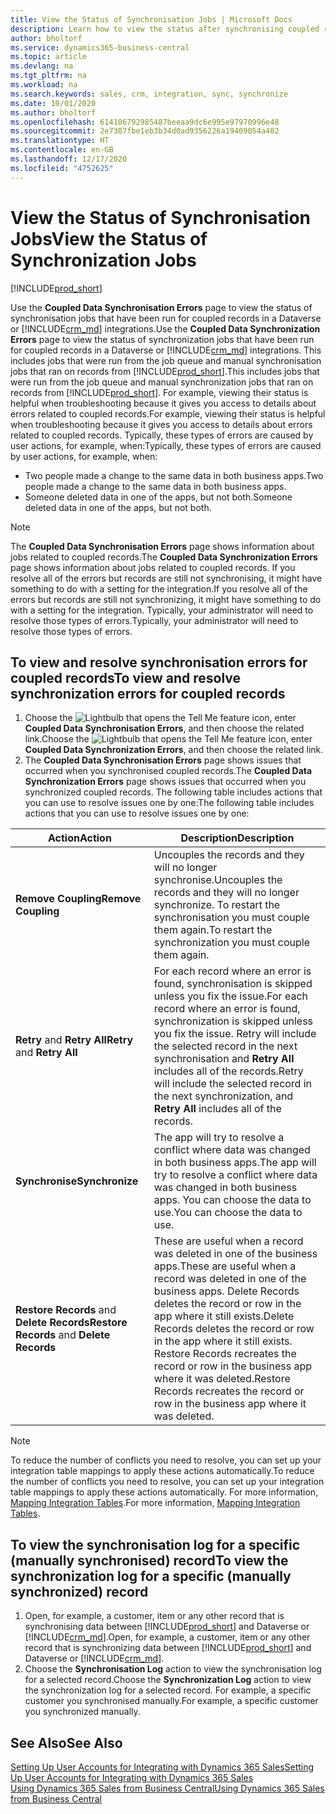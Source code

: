 ```yaml
---
title: View the Status of Synchronisation Jobs | Microsoft Docs
description: Learn how to view the status after synchronising coupled records.
author: bholtorf
ms.service: dynamics365-business-central
ms.topic: article
ms.devlang: na
ms.tgt_pltfrm: na
ms.workload: na
ms.search.keywords: sales, crm, integration, sync, synchronize
ms.date: 10/01/2020
ms.author: bholtorf
ms.openlocfilehash: 614106792985487beeaa9dc6e995e97970996e48
ms.sourcegitcommit: 2e7307fbe1eb3b34d0ad9356226a19409054a402
ms.translationtype: HT
ms.contentlocale: en-GB
ms.lasthandoff: 12/17/2020
ms.locfileid: "4752625"
---
```

# <a name="view-the-status-of-synchronization-jobs"></a><span data-ttu-id="6d948-103">View the Status of Synchronisation Jobs</span><span class="sxs-lookup"><span data-stu-id="6d948-103">View the Status of Synchronization Jobs</span></span>
[!INCLUDE[prod_short](includes/cc_data_platform_banner.md)]

<span data-ttu-id="6d948-104">Use the **Coupled Data Synchronisation Errors** page to view the status of synchronisation jobs that have been run for coupled records in a Dataverse or [!INCLUDE[crm_md](includes/crm_md.md)] integrations.</span><span class="sxs-lookup"><span data-stu-id="6d948-104">Use the **Coupled Data Synchronization Errors** page to view the status of synchronization jobs that have been run for coupled records in a Dataverse or [!INCLUDE[crm_md](includes/crm_md.md)] integrations.</span></span> <span data-ttu-id="6d948-105">This includes jobs that were run from the job queue and manual synchronisation jobs that ran on records from [!INCLUDE[prod_short](includes/prod_short.md)].</span><span class="sxs-lookup"><span data-stu-id="6d948-105">This includes jobs that were run from the job queue and manual synchronization jobs that ran on records from [!INCLUDE[prod_short](includes/prod_short.md)].</span></span> <span data-ttu-id="6d948-106">For example, viewing their status is helpful when troubleshooting because it gives you access to details about errors related to coupled records.</span><span class="sxs-lookup"><span data-stu-id="6d948-106">For example, viewing their status is helpful when troubleshooting because it gives you access to details about errors related to coupled records.</span></span> <span data-ttu-id="6d948-107">Typically, these types of errors are caused by user actions, for example, when:</span><span class="sxs-lookup"><span data-stu-id="6d948-107">Typically, these types of errors are caused by user actions, for example, when:</span></span>  

* <span data-ttu-id="6d948-108">Two people made a change to the same data in both business apps.</span><span class="sxs-lookup"><span data-stu-id="6d948-108">Two people made a change to the same data in both business apps.</span></span>
* <span data-ttu-id="6d948-109">Someone deleted data in one of the apps, but not both.</span><span class="sxs-lookup"><span data-stu-id="6d948-109">Someone deleted data in one of the apps, but not both.</span></span>

> [!Note]
> <span data-ttu-id="6d948-110">The **Coupled Data Synchronisation Errors** page shows information about jobs related to coupled records.</span><span class="sxs-lookup"><span data-stu-id="6d948-110">The **Coupled Data Synchronization Errors** page shows information about jobs related to coupled records.</span></span> <span data-ttu-id="6d948-111">If you resolve all of the errors but records are still not synchronising, it might have something to do with a setting for the integration.</span><span class="sxs-lookup"><span data-stu-id="6d948-111">If you resolve all of the errors but records are still not synchronizing, it might have something to do with a setting for the integration.</span></span> <span data-ttu-id="6d948-112">Typically, your administrator will need to resolve those types of errors.</span><span class="sxs-lookup"><span data-stu-id="6d948-112">Typically, your administrator will need to resolve those types of errors.</span></span>   

<!--

> [!VIDEO https://go.microsoft.com/fwlink/?linkid=2098171]

-->

## <a name="to-view-and-resolve-synchronization-errors-for-coupled-records"></a><span data-ttu-id="6d948-113">To view and resolve synchronisation errors for coupled records</span><span class="sxs-lookup"><span data-stu-id="6d948-113">To view and resolve synchronization errors for coupled records</span></span>
1. <span data-ttu-id="6d948-114">Choose the ![Lightbulb that opens the Tell Me feature](media/ui-search/search_small.png "Tell me what you want to do") icon, enter **Coupled Data Synchronisation Errors**, and then choose the related link.</span><span class="sxs-lookup"><span data-stu-id="6d948-114">Choose the ![Lightbulb that opens the Tell Me feature](media/ui-search/search_small.png "Tell me what you want to do") icon, enter **Coupled Data Synchronization Errors**, and then choose the related link.</span></span>
2. <span data-ttu-id="6d948-115">The **Coupled Data Synchronisation Errors** page shows issues that occurred when you synchronised coupled records.</span><span class="sxs-lookup"><span data-stu-id="6d948-115">The **Coupled Data Synchronization Errors** page shows issues that occurred when you synchronized coupled records.</span></span> <span data-ttu-id="6d948-116">The following table includes actions that you can use to resolve issues one by one:</span><span class="sxs-lookup"><span data-stu-id="6d948-116">The following table includes actions that you can use to resolve issues one by one:</span></span>

|<span data-ttu-id="6d948-117">Action</span><span class="sxs-lookup"><span data-stu-id="6d948-117">Action</span></span>|<span data-ttu-id="6d948-118">Description</span><span class="sxs-lookup"><span data-stu-id="6d948-118">Description</span></span>|
|----|----|
|<span data-ttu-id="6d948-119">**Remove Coupling**</span><span class="sxs-lookup"><span data-stu-id="6d948-119">**Remove Coupling**</span></span>|<span data-ttu-id="6d948-120">Uncouples the records and they will no longer synchronise.</span><span class="sxs-lookup"><span data-stu-id="6d948-120">Uncouples the records and they will no longer synchronize.</span></span> <span data-ttu-id="6d948-121">To restart the synchronisation you must couple them again.</span><span class="sxs-lookup"><span data-stu-id="6d948-121">To restart the synchronization you must couple them again.</span></span> |
|<span data-ttu-id="6d948-122">**Retry** and **Retry All**</span><span class="sxs-lookup"><span data-stu-id="6d948-122">**Retry** and **Retry All**</span></span>|<span data-ttu-id="6d948-123">For each record where an error is found, synchronisation is skipped unless you fix the issue.</span><span class="sxs-lookup"><span data-stu-id="6d948-123">For each record where an error is found, synchronization is skipped unless you fix the issue.</span></span> <span data-ttu-id="6d948-124">Retry will include the selected record in the next synchronisation and **Retry All** includes all of the records.</span><span class="sxs-lookup"><span data-stu-id="6d948-124">Retry will include the selected record in the next synchronization, and **Retry All** includes all of the records.</span></span>|
|<span data-ttu-id="6d948-125">**Synchronise**</span><span class="sxs-lookup"><span data-stu-id="6d948-125">**Synchronize**</span></span>|<span data-ttu-id="6d948-126">The app will try to resolve a conflict where data was changed in both business apps.</span><span class="sxs-lookup"><span data-stu-id="6d948-126">The app will try to resolve a conflict where data was changed in both business apps.</span></span> <span data-ttu-id="6d948-127">You can choose the data to use.</span><span class="sxs-lookup"><span data-stu-id="6d948-127">You can choose the data to use.</span></span>|
|<span data-ttu-id="6d948-128">**Restore Records** and **Delete Records**</span><span class="sxs-lookup"><span data-stu-id="6d948-128">**Restore Records** and **Delete Records**</span></span>|<span data-ttu-id="6d948-129">These are useful when a record was deleted in one of the business apps.</span><span class="sxs-lookup"><span data-stu-id="6d948-129">These are useful when a record was deleted in one of the business apps.</span></span> <span data-ttu-id="6d948-130">Delete Records deletes the record or row in the app where it still exists.</span><span class="sxs-lookup"><span data-stu-id="6d948-130">Delete Records deletes the record or row in the app where it still exists.</span></span> <span data-ttu-id="6d948-131">Restore Records recreates the record or row in the business app where it was deleted.</span><span class="sxs-lookup"><span data-stu-id="6d948-131">Restore Records recreates the record or row in the business app where it was deleted.</span></span>|

> [!NOTE]
> <span data-ttu-id="6d948-132">To reduce the number of conflicts you need to resolve, you can set up your integration table mappings to apply these actions automatically.</span><span class="sxs-lookup"><span data-stu-id="6d948-132">To reduce the number of conflicts you need to resolve, you can set up your integration table mappings to apply these actions automatically.</span></span> <span data-ttu-id="6d948-133">For more information, [Mapping Integration Tables](admin-how-to-modify-table-mappings-for-synchronization.md#mapping-integration-tables).</span><span class="sxs-lookup"><span data-stu-id="6d948-133">For more information, [Mapping Integration Tables](admin-how-to-modify-table-mappings-for-synchronization.md#mapping-integration-tables).</span></span>

## <a name="to-view-the-synchronization-log-for-a-specific-manually-synchronized-record"></a><span data-ttu-id="6d948-134">To view the synchronisation log for a specific (manually synchronised) record</span><span class="sxs-lookup"><span data-stu-id="6d948-134">To view the synchronization log for a specific (manually synchronized) record</span></span>
1. <span data-ttu-id="6d948-135">Open, for example, a customer, item or any other record that is synchronising data between [!INCLUDE[prod_short](includes/prod_short.md)] and Dataverse or [!INCLUDE[crm_md](includes/crm_md.md)].</span><span class="sxs-lookup"><span data-stu-id="6d948-135">Open, for example, a customer, item or any other record that is synchronizing data between [!INCLUDE[prod_short](includes/prod_short.md)] and Dataverse or [!INCLUDE[crm_md](includes/crm_md.md)].</span></span>
2. <span data-ttu-id="6d948-136">Choose the **Synchronisation Log** action to view the synchronisation log for a selected record.</span><span class="sxs-lookup"><span data-stu-id="6d948-136">Choose the **Synchronization Log** action to view the synchronization log for a selected record.</span></span> <span data-ttu-id="6d948-137">For example, a specific customer you synchronised manually.</span><span class="sxs-lookup"><span data-stu-id="6d948-137">For example, a specific customer you synchronized manually.</span></span>

## <a name="see-also"></a><span data-ttu-id="6d948-138">See Also</span><span class="sxs-lookup"><span data-stu-id="6d948-138">See Also</span></span>  
[<span data-ttu-id="6d948-139">Setting Up User Accounts for Integrating with Dynamics 365 Sales</span><span class="sxs-lookup"><span data-stu-id="6d948-139">Setting Up User Accounts for Integrating with Dynamics 365 Sales</span></span>](admin-setting-up-integration-with-dynamics-sales.md)  
[<span data-ttu-id="6d948-140">Using Dynamics 365 Sales from Business Central</span><span class="sxs-lookup"><span data-stu-id="6d948-140">Using Dynamics 365 Sales from Business Central</span></span>](marketing-integrate-dynamicscrm.md)
